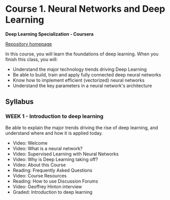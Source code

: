 # Course 1. Neural Networks and Deep Learning

**Deep Learning Specialization - Coursera**

[Repository homepage](https://github.com/ngshya/deep-learning-coursera/ "Deep learning GitHub repository.")

In this course, you will learn the foundations of deep learning. When you finish this class, you will:
* Understand the major technology trends driving Deep Learning
* Be able to build, train and apply fully connected deep neural networks 
* Know how to implement efficient (vectorized) neural networks 
* Understand the key parameters in a neural network's architecture 


## Syllabus

### WEEK 1 - Introduction to deep learning

Be able to explain the major trends driving the rise of deep learning, and understand where and how it is applied today.

* Video: Welcome
* Video: What is a neural network?
* Video: Supervised Learning with Neural Networks
* Video: Why is Deep Learning taking off?
* Video: About this Course
* Reading: Frequently Asked Questions
* Video: Course Resources
* Reading: How to use Discussion Forums
* Video: Geoffrey Hinton interview
* Graded: Introduction to deep learning
